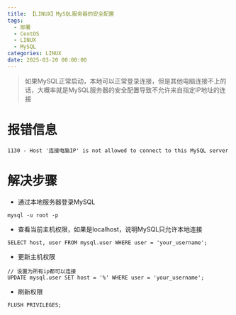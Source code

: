 ```yaml
---
title: 【LINUX】MySQL服务器的安全配置
tags:
  - 部署
  - CentOS
  - LINUX
  - MySQL
categories: LINUX
date: 2025-03-20 00:00:00
---
```


> 如果MySQL正常启动，本地可以正常登录连接，但是其他电脑连接不上的话，大概率就是MySQL服务器的安全配置导致不允许来自指定IP地址的连接

# 报错信息
```
1130 - Host '连接电脑IP' is not allowed to connect to this MySQL server
```

# 解决步骤
+ 通过本地服务器登录MySQL
```
mysql -u root -p
```
+ 查看当前主机权限，如果是localhost，说明MySQL只允许本地连接
```
SELECT host, user FROM mysql.user WHERE user = 'your_username';
```
+ 更新主机权限
```
// 设置为所有ip都可以连接
UPDATE mysql.user SET host = '%' WHERE user = 'your_username';
```
+ 刷新权限
```
FLUSH PRIVILEGES;
```

